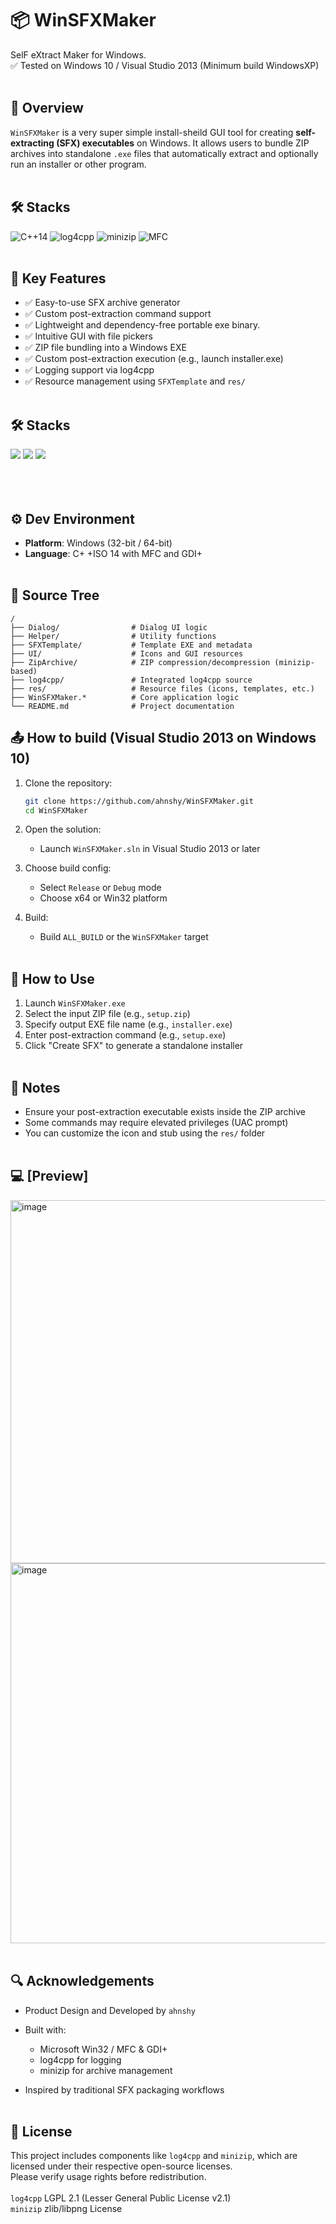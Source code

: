 # 📦 WinSFXMaker
 SelF eXtract Maker for Windows.<br/>
 ✅ Tested on Windows 10 / Visual Studio 2013 (Minimum build WindowsXP)
<br/><br/>

## 📖 Overview
`WinSFXMaker` is a very super simple install-sheild GUI tool for creating **self-extracting (SFX) executables** on Windows. It allows users to bundle ZIP archives into standalone `.exe` files that automatically extract and optionally run an installer or other program.
<br/><br/>

## 🛠️ Stacks
![C++14](https://img.shields.io/badge/C%2B%2B14-00599C?logo=c%2B%2B&logoColor=white) ![log4cpp](https://img.shields.io/badge/log4cpp-logger-blue?logo=log4cpp&logoColor=white) ![minizip](https://img.shields.io/badge/minizip-zip-green?logo=minizip&logoColor=white)
![MFC](https://img.shields.io/badge/MFC-GUI--framework-0078D7)<br/><br/>

## 🔑 Key Features
- ✅ Easy-to-use SFX archive generator
- ✅ Custom post-extraction command support
- ✅ Lightweight and dependency-free portable exe binary.
- ✅ Intuitive GUI with file pickers
- ✅ ZIP file bundling into a Windows EXE
- ✅ Custom post-extraction execution (e.g., launch installer.exe)
- ✅ Logging support via log4cpp
- ✅ Resource management using `SFXTemplate` and `res/`
<br/><br/>

## 🛠️ Stacks
<img src="https://img.shields.io/badge/-C++-000000?logo=c%2B%2B" /> <img src="https://img.shields.io/badge/Spring-6DB33F?logo=Spring&logoColor=white"/> <img src="https://img.shields.io/badge/MariaDB-003545?logo=mariaDB&logoColor=white"/><br/><br/>
<br/><br/>

## ⚙️ Dev Environment
- **Platform**: Windows (32-bit / 64-bit)
- **Language**: C+ +ISO 14 with MFC and GDI+
<br/><br/>

## 📁 Source Tree
```
/
├── Dialog/                # Dialog UI logic
├── Helper/                # Utility functions
├── SFXTemplate/           # Template EXE and metadata
├── UI/                    # Icons and GUI resources
├── ZipArchive/            # ZIP compression/decompression (minizip-based)
├── log4cpp/               # Integrated log4cpp source
├── res/                   # Resource files (icons, templates, etc.)
├── WinSFXMaker.*          # Core application logic
└── README.md              # Project documentation
```

## 📤 How to build (Visual Studio 2013 on Windows 10)
1. Clone the repository:
   ```bash
   git clone https://github.com/ahnshy/WinSFXMaker.git
   cd WinSFXMaker
   ```

2. Open the solution:
   - Launch `WinSFXMaker.sln` in Visual Studio 2013 or later

3. Choose build config:
   - Select `Release` or `Debug` mode
   - Choose x64 or Win32 platform

4. Build:
   - Build `ALL_BUILD` or the `WinSFXMaker` target
<br/><br/>

## 🚀 How to Use
1. Launch `WinSFXMaker.exe`
2. Select the input ZIP file (e.g., `setup.zip`)
3. Specify output EXE file name (e.g., `installer.exe`)
4. Enter post-extraction command (e.g., `setup.exe`)
5. Click "Create SFX" to generate a standalone installer
<br/><br/>

## 📌 Notes
- Ensure your post-extraction executable exists inside the ZIP archive
- Some commands may require elevated privileges (UAC prompt)
- You can customize the icon and stub using the `res/` folder
<br/><br/>

## 💻 [Preview]
<img width="576" height="581" alt="image" src="https://github.com/user-attachments/assets/8ae6901e-29f8-42b7-92a7-be63d0f192b7" />
<img width="578" height="608" alt="image" src="https://github.com/user-attachments/assets/09f1f970-4d3a-4848-9791-259acaf084cd" />
<br/><br/>

## 🔍 Acknowledgements
- Product Design and Developed by `ahnshy`

- Built with:
  - Microsoft Win32 / MFC & GDI+
  - log4cpp for logging
  - minizip for archive management

- Inspired by traditional SFX packaging workflows
<br/><br/>

## 📝 License
 This project includes components like `log4cpp` and `minizip`, which are licensed under their respective open-source licenses. <br/>
 Please verify usage rights before redistribution.<br/>
<br/>
 `log4cpp` LGPL 2.1 (Lesser General Public License v2.1)<br/>
 `minizip` zlib/libpng License
<br/><br/>
